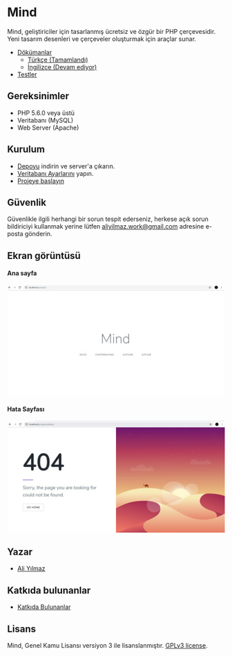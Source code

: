 ﻿﻿
# Mind

Mind, geliştiriciler için tasarlanmış ücretsiz ve özgür bir PHP çerçevesidir. Yeni tasarım desenleri ve çerçeveler oluşturmak için araçlar sunar.
 

* [Dökümanlar](https://github.com/aliyilmaz/Mind/tree/master/docs) 
  * [Türkçe (Tamamlandı)](https://github.com/aliyilmaz/Mind/tree/master/docs/tr-readme.md) 
  * [İngilizce (Devam ediyor)](https://github.com/aliyilmaz/Mind/tree/master/docs/en-readme.md) 
* [Testler](https://github.com/aliyilmaz/Mind/tree/master/tests) 

## Gereksinimler

* PHP 5.6.0 veya üstü
* Veritabanı (MySQL)
* Web Server (Apache)

## Kurulum

  * [Depoyu](https://github.com/aliyilmaz/Mind/archive/master.zip) indirin ve server'a çıkarın.
  * [Veritabanı Ayarlarını](https://github.com/aliyilmaz/Mind/blob/master/docs/tr-readme.md#veritaban%C4%B1-ayarlar%C4%B1) yapın.
  * [Projeye başlayın](https://github.com/aliyilmaz/Mind/blob/master/docs/tr-readme.md#kurulum)


## Güvenlik

Güvenlikle ilgili herhangi bir sorun tespit ederseniz, herkese açık sorun bildiriciyi kullanmak yerine lütfen aliyilmaz.work@gmail.com adresine e-posta gönderin.

## Ekran görüntüsü

#### Ana sayfa
[![Main](screenshots/main.jpg)](https://github.com/aliyilmaz/Mind)

#### Hata Sayfası
[![Main](screenshots/error.jpg)](https://github.com/aliyilmaz/Mind)

## Yazar

- [Ali Yılmaz](https://github.com/aliyilmaz)

## Katkıda bulunanlar

- [Katkıda Bulunanlar](../../contributors)

## Lisans

Mind, Genel Kamu Lisansı versiyon 3 ile lisanslanmıştır. [GPLv3 license](license.md).
